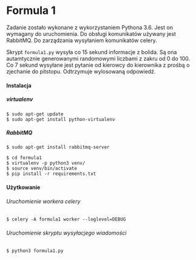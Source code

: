 # Formula 1

Zadanie zostało wykonane z wykorzystaniem Pythona 3.6. Jest on wymagany do uruchomienia.
Do obsługi komunikatów używany jest RabbitMQ. Do zarządzania wysyłaniem komunikatów celery.

Skrypt `formula1.py` wysyła co 15 sekund informacje z bolida. Są ona autamtycznie generowanymi 
randomowymi liczbami z zakru od 0 do 100. 
Co 7 sekund wysyłane jest pytanie od kierowcy do kierownika z prośbą o zjechanie do pitstopu.
Odtrzymuje wylosowaną odpowiedź.
 

#### Instalacja 

##### virtualenv

```
$ sudo apt-get update
$ sudo apt-get install python-virtualenv
```
##### RabbitMQ

```
$ sudo apt-get install rabbitmq-server
```


```
$ cd formula1
$ virtualenv -p python3 venv/
$ source venv/bin/activate
$ pip install -r requirements.txt
```

#### Użytkowanie

###### Uruchomienie workera celery

```buildoutcfg
$ celery -A formula1 worker --loglevel=DEBUG
```

###### Uruchomienie skryptu wysyłacjego wiadomości

```buildoutcfg
$ python3 formula1.py
```

 

